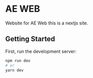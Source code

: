 # AE WEB

Website for AE Web this is a nextjs site.

## Getting Started

First, run the development server:

```bash
npm run dev
# or
yarn dev
```

